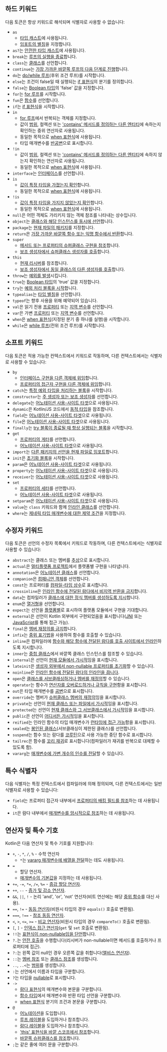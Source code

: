 [//]: # (title: 키워드 및 연산자)

## 하드 키워드

다음 토큰은 항상 키워드로 해석되며 식별자로 사용할 수 없습니다:

 * `as`
     - [타입 캐스트](typecasts.md#unsafe-cast-operator)에 사용됩니다.
     - [임포트의 별칭](packages.md#imports)을 지정합니다.
 * `as?`는 [안전한 타입 캐스트](typecasts.md#safe-nullable-cast-operator)에 사용됩니다.
 * `break`는 [루프의 실행을 종료](returns.md)합니다.
 * `class`는 [클래스](classes.md)를 선언합니다.
 * `continue`는 [가장 가까운 바깥쪽 루프의 다음 단계로 진행](returns.md)합니다.
 * `do`는 [do/while 루프](control-flow.md#while-loops)(후위 조건 루프)를 시작합니다.
 * `else`는 조건이 false일 때 실행되는 [if 표현식](control-flow.md#if-expression)의 분기를 정의합니다.
 * `false`는 [Boolean 타입](booleans.md)의 'false' 값을 지정합니다.
 * `for`는 [for 루프](control-flow.md#for-loops)를 시작합니다.
 * `fun`은 [함수](functions.md)를 선언합니다.
 * `if`는 [if 표현식](control-flow.md#if-expression)을 시작합니다.
 * `in`
     - [for 루프](control-flow.md#for-loops)에서 반복되는 객체를 지정합니다.
     - 값이 [범위](ranges.md), 컬렉션 또는 ['contains' 메서드를 정의하는 다른 엔티티](operator-overloading.md#in-operator)에 속하는지 확인하는 중위 연산자로 사용됩니다.
     - 동일한 목적으로 [when 표현식](control-flow.md#when-expressions-and-statements)에 사용됩니다.
     - 타입 매개변수를 [반공변](generics.md#declaration-site-variance)으로 표시합니다.
 * `!in`
     - 값이 [범위](ranges.md), 컬렉션 또는 ['contains' 메서드를 정의하는 다른 엔티티](operator-overloading.md#in-operator)에 속하지 않는지 확인하는 연산자로 사용됩니다.
     - 동일한 목적으로 [when 표현식](control-flow.md#when-expressions-and-statements)에 사용됩니다.
 * `interface`는 [인터페이스](interfaces.md)를 선언합니다.
 * `is`
     - [값이 특정 타입을 가졌는지 확인](typecasts.md#is-and-is-operators)합니다.
     - 동일한 목적으로 [when 표현식](control-flow.md#when-expressions-and-statements)에 사용됩니다.
 * `!is`
     - [값이 특정 타입을 가지지 않았는지 확인](typecasts.md#is-and-is-operators)합니다.
     - 동일한 목적으로 [when 표현식](control-flow.md#when-expressions-and-statements)에 사용됩니다.
 * `null`은 어떤 객체도 가리키지 않는 객체 참조를 나타내는 상수입니다.
 * `object`는 [클래스와 해당 인스턴스를 동시에 선언](object-declarations.md)합니다.
 * `package`는 [현재 파일의 패키지](packages.md)를 지정합니다.
 * `return`은 [가장 가까운 바깥쪽 함수 또는 익명 함수에서 반환](returns.md)합니다.
 * `super`
     - [메서드 또는 프로퍼티의 슈퍼클래스 구현을 참조](inheritance.md#calling-the-superclass-implementation)합니다.
     - [보조 생성자에서 슈퍼클래스 생성자를 호출](classes.md#inheritance)합니다.
 * `this`
     - [현재 리시버](this-expressions.md)를 참조합니다.
     - [보조 생성자에서 동일 클래스의 다른 생성자를 호출](classes.md#constructors-and-initializer-blocks)합니다.
 * `throw`는 [예외를 발생](exceptions.md)시킵니다.
 * `true`는 [Boolean 타입](booleans.md)의 'true' 값을 지정합니다.
 * `try`는 [예외 처리 블록을 시작](exceptions.md)합니다.
 * `typealias`는 [타입 별칭](type-aliases.md)을 선언합니다.
 * `typeof`는 향후 사용을 위해 예약되어 있습니다.
 * `val`은 읽기 전용 [프로퍼티](properties.md) 또는 [지역 변수](basic-syntax.md#variables)를 선언합니다.
 * `var`은 가변 [프로퍼티](properties.md) 또는 [지역 변수](basic-syntax.md#variables)를 선언합니다.
 * `when`은 [when 표현식](control-flow.md#when-expressions-and-statements)(지정된 분기 중 하나를 실행)을 시작합니다.
 * `while`은 [while 루프](control-flow.md#while-loops)(전위 조건 루프)를 시작합니다.

## 소프트 키워드

다음 토큰은 적용 가능한 컨텍스트에서 키워드로 작동하며, 다른 컨텍스트에서는 식별자로 사용할 수 있습니다:

 * `by`
     - [인터페이스 구현을 다른 객체에 위임](delegation.md)합니다.
     - [프로퍼티의 접근자 구현을 다른 객체에 위임](delegated-properties.md)합니다.
 * `catch`는 [특정 예외 타입을 처리하는 블록](exceptions.md)을 시작합니다.
 * `constructor`는 [주 생성자 또는 보조 생성자](classes.md#constructors-and-initializer-blocks)를 선언합니다.
 * `delegate`는 [어노테이션 사용-사이트 타겟](annotations.md#annotation-use-site-targets)으로 사용됩니다.
 * `dynamic`은 Kotlin/JS 코드에서 [동적 타입](dynamic-type.md)을 참조합니다.
 * `field`는 [어노테이션 사용-사이트 타겟](annotations.md#annotation-use-site-targets)으로 사용됩니다.
 * `file`은 [어노테이션 사용-사이트 타겟](annotations.md#annotation-use-site-targets)으로 사용됩니다.
 * `finally`는 [try 블록이 종료될 때 항상 실행되는 블록](exceptions.md)을 시작합니다.
 * `get`
     - [프로퍼티의 게터](properties.md)를 선언합니다.
     - [어노테이션 사용-사이트 타겟](annotations.md#annotation-use-site-targets)으로 사용됩니다.
 * `import`는 [다른 패키지의 선언을 현재 파일로 임포트](packages.md)합니다.
 * `init`은 [초기화 블록](classes.md#constructors-and-initializer-blocks)을 시작합니다.
 * `param`은 [어노테이션 사용-사이트 타겟](annotations.md#annotation-use-site-targets)으로 사용됩니다.
 * `property`는 [어노테이션 사용-사이트 타겟](annotations.md#annotation-use-site-targets)으로 사용됩니다.
 * `receiver`는 [어노테이션 사용-사이트 타겟](annotations.md#annotation-use-site-targets)으로 사용됩니다.
 * `set`
     - [프로퍼티의 세터](properties.md)를 선언합니다.
     - [어노테이션 사용-사이트 타겟](annotations.md#annotation-use-site-targets)으로 사용됩니다.
 * `setparam`은 [어노테이션 사용-사이트 타겟](annotations.md#annotation-use-site-targets)으로 사용됩니다.
 * `value`는 `class` 키워드와 함께 [인라인 클래스](inline-classes.md)를 선언합니다.
 * `where`는 [제네릭 타입 매개변수에 대한 제약 조건](generics.md#upper-bounds)을 지정합니다.

## 수정자 키워드

다음 토큰은 선언의 수정자 목록에서 키워드로 작동하며, 다른 컨텍스트에서는 식별자로 사용할 수 있습니다:

 * `abstract`는 클래스 또는 멤버를 [추상](classes.md#abstract-classes)으로 표시합니다.
 * `actual`은 [멀티플랫폼 프로젝트](https://www.jetbrains.com/help/kotlin-multiplatform-dev/multiplatform-expect-actual.html)에서 플랫폼별 구현을 나타냅니다.
 * `annotation`은 [어노테이션 클래스](annotations.md)를 선언합니다.
 * `companion`은 [컴패니언 객체](object-declarations.md#companion-objects)를 선언합니다.
 * `const`는 프로퍼티를 [컴파일-타임 상수](properties.md#compile-time-constants)로 표시합니다.
 * `crossinline`은 [인라인 함수에 전달된 람다에서 비지역 반환을 금지](inline-functions.md#returns)합니다.
 * `data`는 컴파일러가 [클래스에 대한 정식 멤버를 생성하도록 지시](data-classes.md)합니다.
 * `enum`은 [열거형](enum-classes.md)을 선언합니다.
 * `expect`는 선언을 [플랫폼별](https://www.jetbrains.com/help/kotlin-multiplatform-dev/multiplatform-expect-actual.html)로 표시하여 플랫폼 모듈에서 구현을 기대합니다.
 * `external`은 선언이 Kotlin 외부에서 구현되었음을 표시합니다([JNI](java-interop.md#using-jni-with-kotlin) 또는 [JavaScript](js-interop.md#external-modifier)를 통해 접근 가능).
 * `final`은 [멤버 재정의를 금지](inheritance.md#overriding-methods)합니다.
 * `infix`는 [중위 표기법](functions.md#infix-notation)을 사용하여 함수를 호출할 수 있습니다.
 * `inline`은 컴파일러에 [함수와 해당 함수에 전달된 람다를 호출 사이트에서 인라인](inline-functions.md)하도록 지시합니다.
 * `inner`는 [중첩 클래스](nested-classes.md)에서 바깥쪽 클래스 인스턴스를 참조할 수 있습니다.
 * `internal`은 선언이 [현재 모듈에서 가시적](visibility-modifiers.md)임을 표시합니다.
 * `lateinit`은 [생성자 외부에서 non-nullable 프로퍼티를 초기화](properties.md#late-initialized-properties-and-variables)할 수 있습니다.
 * `noinline`은 [인라인 함수에 전달된 람다의 인라인을 끕니다](inline-functions.md#noinline).
 * `open`은 [클래스를 서브클래싱하거나 멤버를 재정의](classes.md#inheritance)할 수 있습니다.
 * `operator`는 함수가 [연산자를 오버로드하거나 규칙을 구현](operator-overloading.md)함을 표시합니다.
 * `out`은 타입 매개변수를 [공변](generics.md#declaration-site-variance)으로 표시합니다.
 * `override`는 멤버가 [슈퍼클래스 멤버의 재정의](inheritance.md#overriding-methods)임을 표시합니다.
 * `private`는 선언이 [현재 클래스 또는 파일에서 가시적](visibility-modifiers.md)임을 표시합니다.
 * `protected`는 선언이 [현재 클래스와 그 서브클래스에서 가시적](visibility-modifiers.md)임을 표시합니다.
 * `public`은 선언이 [어디서든 가시적](visibility-modifiers.md)임을 표시합니다.
 * `reified`는 인라인 함수의 타입 매개변수가 [런타임에 접근 가능](inline-functions.md#reified-type-parameters)함을 표시합니다.
 * `sealed`는 [봉인된 클래스](sealed-classes.md)(서브클래싱이 제한된 클래스)를 선언합니다.
 * `suspend`는 함수 또는 람다를 [코루틴](coroutines-overview.md)으로 사용 가능한 중단 함수로 표시합니다.
 * `tailrec`은 함수를 [꼬리 재귀](functions.md#tail-recursive-functions)로 표시합니다(컴파일러가 재귀를 반복으로 대체할 수 있도록 함).
 * `vararg`는 [매개변수에 가변 개수의 인수를 전달](functions.md#variable-number-of-arguments-varargs)할 수 있습니다.

## 특수 식별자

다음 식별자는 특정 컨텍스트에서 컴파일러에 의해 정의되며, 다른 컨텍스트에서는 일반 식별자로 사용할 수 있습니다:

 * `field`는 프로퍼티 접근자 내부에서 [프로퍼티의 배킹 필드를 참조](properties.md#backing-fields)하는 데 사용됩니다.
 * `it`은 람다 내부에서 [매개변수를 암시적으로 참조](lambdas.md#it-implicit-name-of-a-single-parameter)하는 데 사용됩니다.

## 연산자 및 특수 기호

Kotlin은 다음 연산자 및 특수 기호를 지원합니다:

 * `+`, `-`, `*`, `/`, `%` - 수학 연산자
     - `*`는 [vararg 매개변수에 배열을 전달](functions.md#variable-number-of-arguments-varargs)하는 데도 사용됩니다.
 * `=`
     - 할당 연산자.
     - [매개변수의 기본값](functions.md#parameters-with-default-values)을 지정하는 데 사용됩니다.
 * `+=`, `-=`, `*=`, `/=`, `%=` - [증강 할당 연산자](operator-overloading.md#augmented-assignments).
 * `++`, `--` - [증가 및 감소 연산자](operator-overloading.md#increments-and-decrements).
 * `&&`, `||`, `!` - 논리 'and', 'or', 'not' 연산자(비트 연산에는 해당 [중위 함수](numbers.md#operations-on-numbers)를 대신 사용).
 * `==`, `!=` - [동등 연산자](operator-overloading.md#equality-and-inequality-operators)(비원시 타입의 경우 `equals()` 호출로 변환됨).
 * `===`, `!==` - [참조 동등 연산자](equality.md#referential-equality).
 * `<`, `>`, `<=`, `>=` - [비교 연산자](operator-overloading.md#comparison-operators)(비원시 타입의 경우 `compareTo()` 호출로 변환됨).
 * `[`, `]` - [인덱스 접근 연산자](operator-overloading.md#indexed-access-operator)(`get` 및 `set` 호출로 변환됨).
 * `!!`는 [표현식이 non-nullable임을 단언](null-safety.md#not-null-assertion-operator)합니다.
 * `?.`는 [안전 호출](null-safety.md#safe-call-operator)을 수행합니다(리시버가 non-nullable이면 메서드를 호출하거나 프로퍼티에 접근).
 * `?:`는 왼쪽 값이 null인 경우 오른쪽 값을 취합니다([엘비스 연산자](null-safety.md#elvis-operator)).
 * `::`는 [멤버 참조](reflection.md#function-references) 또는 [클래스 참조](reflection.md#class-references)를 생성합니다.
 * `..`, `..<`는 [범위](ranges.md)를 생성합니다.
 * `:`는 선언에서 이름과 타입을 구분합니다.
 * `?`는 타입을 [nullable](null-safety.md#nullable-types-and-non-nullable-types)로 표시합니다.
 * `->`
     - [람다 표현식](lambdas.md#lambda-expression-syntax)의 매개변수와 본문을 구분합니다.
     - [함수 타입](lambdas.md#function-types)에서 매개변수와 반환 타입 선언을 구분합니다.
     - [when 표현식](control-flow.md#when-expressions-and-statements) 분기의 조건과 본문을 구분합니다.
 * `@`
     - [어노테이션](annotations.md#usage)을 도입합니다.
     - [루프 레이블](returns.md#break-and-continue-labels)을 도입하거나 참조합니다.
     - [람다 레이블](returns.md#return-to-labels)을 도입하거나 참조합니다.
     - ['this' 표현식을 바깥 스코프에서 참조](this-expressions.md#qualified-this)합니다.
     - [바깥쪽 슈퍼클래스를 참조](inheritance.md#calling-the-superclass-implementation)합니다.
 * `;`는 같은 줄에 여러 문을 구분합니다.